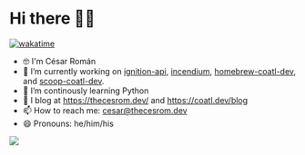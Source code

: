 # Hi there 👋🏽

[![wakatime](https://wakatime.com/badge/user/1565ca63-78db-481d-aada-1d24d435448f.svg)](https://wakatime.com/@1565ca63-78db-481d-aada-1d24d435448f)

<!--
**thecesrom/thecesrom** is a ✨ _special_ ✨ repository because its `README.md` (this file) appears on your GitHub profile.

Here are some ideas to get you started:
-->

- 🤓 I'm César Román
- 🔭 I’m currently working on [ignition-api](https://github.com/ignition-api), [incendium](https://github.com/thecesrom/incendium), [homebrew-coatl-dev](https://github.com/coatl-dev/homebrew-coatl-dev/), and [scoop-coatl-dev](https://github.com/coatl-dev/scoop-coatl-dev/).
- 🌱 I’m continously learning Python
- 📖 I blog at <https://thecesrom.dev/> and <https://coatl.dev/blog>
- 📫 How to reach me: <cesar@thecesrom.dev>
- 😄 Pronouns: he/him/his

![](https://hit.yhype.me/github/profile?user_id=19418023)
